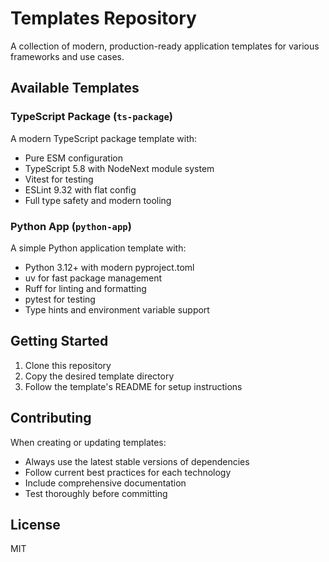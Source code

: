 # Templates Repository

A collection of modern, production-ready application templates for various frameworks and use cases.

## Available Templates

### TypeScript Package (`ts-package`)
A modern TypeScript package template with:
- Pure ESM configuration
- TypeScript 5.8 with NodeNext module system
- Vitest for testing
- ESLint 9.32 with flat config
- Full type safety and modern tooling

### Python App (`python-app`)
A simple Python application template with:
- Python 3.12+ with modern pyproject.toml
- uv for fast package management
- Ruff for linting and formatting
- pytest for testing
- Type hints and environment variable support

## Getting Started

1. Clone this repository
2. Copy the desired template directory
3. Follow the template's README for setup instructions

## Contributing

When creating or updating templates:
- Always use the latest stable versions of dependencies
- Follow current best practices for each technology
- Include comprehensive documentation
- Test thoroughly before committing

## License

MIT